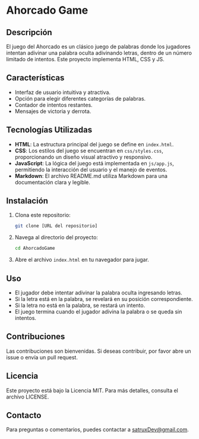 # Ahorcado Game

## Descripción
El juego del Ahorcado es un clásico juego de palabras donde los jugadores intentan adivinar una palabra oculta adivinando letras, dentro de un número limitado de intentos. Este proyecto implementa HTML, CSS y JS.

## Características
- Interfaz de usuario intuitiva y atractiva.
- Opción para elegir diferentes categorías de palabras.
- Contador de intentos restantes.
- Mensajes de victoria y derrota.

## Tecnologías Utilizadas

- **HTML**: La estructura principal del juego se define en `index.html`.
- **CSS**: Los estilos del juego se encuentran en `css/styles.css`, proporcionando un diseño visual atractivo y responsivo.
- **JavaScript**: La lógica del juego está implementada en `js/app.js`, permitiendo la interacción del usuario y el manejo de eventos.
- **Markdown**: El archivo README.md utiliza Markdown para una documentación clara y legible.

## Instalación
1. Clona este repositorio:
   ```bash
   git clone [URL del repositorio]
   ```
2. Navega al directorio del proyecto:
   ```bash
   cd AhorcadoGame
   ```
3. Abre el archivo `index.html` en tu navegador para jugar.

## Uso
- El jugador debe intentar adivinar la palabra oculta ingresando letras.
- Si la letra está en la palabra, se revelará en su posición correspondiente.
- Si la letra no está en la palabra, se restará un intento.
- El juego termina cuando el jugador adivina la palabra o se queda sin intentos.

## Contribuciones
Las contribuciones son bienvenidas. Si deseas contribuir, por favor abre un issue o envía un pull request.

## Licencia
Este proyecto está bajo la Licencia MIT. Para más detalles, consulta el archivo LICENSE.

## Contacto
Para preguntas o comentarios, puedes contactar a satruxDev@gmail.com.
